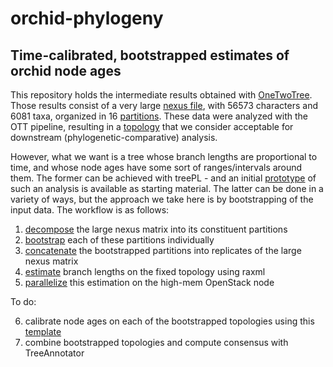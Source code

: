 # orchid-phylogeny
## Time-calibrated, bootstrapped estimates of orchid node ages

This repository holds the intermediate results obtained with [OneTwoTree](http://onetwotree.tau.ac.il/).
Those results consist of a very large [nexus file](data/OneTwoTree_Output_1559897840/msa_nexus.txt.gz),
with 56573 characters and 6081 taxa, organized in 16 [partitions](data/raxml_partitions.txt). These data
were analyzed with the OTT pipeline, resulting in a [topology](data/OneTwoTree_Output_1559897840/Result_Tree_1559897840.tre)
that we consider acceptable for downstream (phylogenetic-comparative) analysis. 

However, what we want is a tree whose branch lengths are proportional to time, and whose node ages have
some sort of ranges/intervals around them. The former can be achieved with treePL - and an initial
[prototype](data/treePL_inputD9.txt) of such an analysis is available as starting material. The latter 
can be done in a variety of ways, but the approach we take here is by bootstrapping of the input data.
The workflow is as follows:

1. [decompose](script/split_nexus.pl) the large nexus matrix into its constituent partitions
2. [bootstrap](script/bootstrap.pl) each of these partitions individually
3. [concatenate](script/concat.pl) the bootstrapped partitions into replicates of the large nexus matrix
4. [estimate](script/raxml_wrap.pl) branch lengths on the fixed topology using raxml
5. [parallelize](script/raxml_wrap.sh) this estimation on the high-mem OpenStack node

To do:

6. calibrate node ages on each of the bootstrapped topologies using this [template](data/treePL_inputD9.txt)
7. combine bootstrapped topologies and compute consensus with TreeAnnotator
